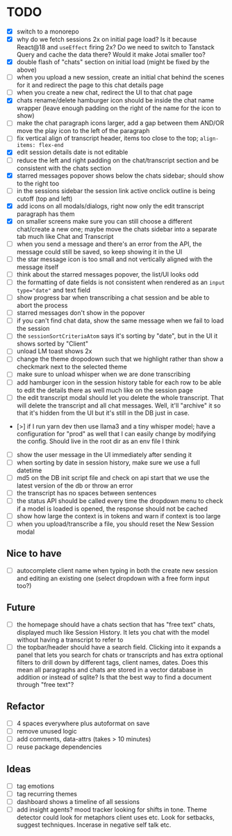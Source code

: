 # TODO

- [x] switch to a monorepo
- [x] why do we fetch sessions 2x on initial page load? Is it because React@18 and `useEffect` firing 2x? Do we need to switch to Tanstack Query and cache the data there? Would it make Jotai smaller too?
- [x] double flash of "chats" section on initial load (might be fixed by the above)
- [ ] when you upload a new session, create an initial chat behind the scenes for it and redirect the page to this chat details page
- [ ] when you create a new chat, redirect the UI to that chat page
- [x] chats rename/delete hamburger icon should be inside the chat name wrapper (leave enough padding on the right of the name for the icon to show)
- [ ] make the chat paragraph icons larger, add a gap between them AND/OR move the play icon to the left of the paragraph
- [ ] fix vertical align of transcript header, items too close to the top; `align-items: flex-end`
- [x] edit session details date is not editable
- [ ] reduce the left and right padding on the chat/transcript section and be consistent with the chats section
- [x] starred messages popover shows below the chats sidebar; should show to the right too
- [ ] in the sessions sidebar the session link active onclick outline is being cutoff (top and left)
- [x] add icons on all modals/dialogs, right now only the edit transcript paragraph has them
- [x] on smaller screens make sure you can still choose a different chat/create a new one; maybe move the chats sidebar into a separate tab much like Chat and Transcript
- [ ] when you send a message and there's an error from the API, the message could still be saved, so keep showing it in the UI
- [ ] the star message icon is too small and not vertically aligned with the message itself
- [ ] think about the starred messages popover, the list/UI looks odd
- [ ] the formatting of date fields is not consistent when rendered as an `input type="date"` and text field
- [ ] show progress bar when transcribing a chat session and be able to abort the process
- [ ] starred messages don't show in the popover
- [ ] if you can't find chat data, show the same message when we fail to load the session
- [ ] the `sessionSortCriteriaAtom` says it's sorting by "date", but in the UI it shows sorted by "Client"
- [ ] unload LM toast shows 2x
- [ ] change the theme dropodown such that we highlight rather than show a checkmark next to the selected theme
- [ ] make sure to unload whisper when we are done transcribing
- [ ] add hamburger icon in the session history table for each row to be able to edit the details there as well much like on the session page
- [ ] the edit transcript modal should let you delete the whole transcript. That will delete the transcript and all chat messages. Well, it'll "archive" it so that it's hidden from the UI but it's still in the DB just in case.
- [>] if I run yarn dev then use llama3 and a tiny whisper model; have a configuration for "prod" as well that I can easily change by modifying the config. Should live in the root dir as an env file I think
- [ ] show the user message in the UI immediately after sending it
- [ ] when sorting by date in session history, make sure we use a full datetime
- [ ] md5 on the DB init script file and check on api start that we use the latest version of the db or throw an error
- [ ] the transcript has no spaces between sentences
- [ ] the status API should be called every time the dropdown menu to check if a model is loaded is opened, the response should not be cached
- [ ] show how large the context is in tokens and warn if context is too large
- [ ] when you upload/transcribe a file, you should reset the New Session modal

## Nice to have

- [ ] autocomplete client name when typing in both the create new session and editing an existing one (select dropdown with a free form input too?)

## Future

- [ ] the homepage should have a chats section that has "free text" chats, displayed much like Session History. It lets you chat with the model without having a transcript to refer to
- [ ] the topbar/header should have a search field. Clicking into it expands a panel that lets you search for chats or transcripts and has extra optional filters to drill down by different tags, client names, dates. Does this mean all paragraphs and chats are stored in a vector database in addition or instead of sqlite? Is that the best way to find a document through "free text"?

## Refactor

- [ ] 4 spaces everywhere plus autoformat on save
- [ ] remove unused logic
- [ ] add comments, data-attrs (takes > 10 minutes)
- [ ] reuse package dependencies

## Ideas

- [ ] tag emotions
- [ ] tag recurring themes
- [ ] dashboard shows a timeline of all sessions
- [ ] add insight agents? mood tracker looking for shifts in tone. Theme detector could look for metaphors client uses etc. Look for setbacks, suggest techniques. Incerase in negative self talk etc.

